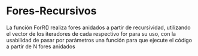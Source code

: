 # Fores-Recursivos
La función ForR() realiza fores anidados a partir de recursividad,  utilizando el vector de los iteradores de cada respectivo for para su uso, con la usabilidad  de pasar por parámetros una función para que ejecute el código a partir de N fores anidados
